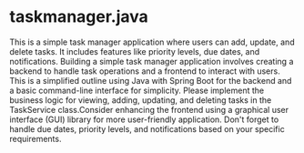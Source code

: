 # taskmanager.java
This is a simple task manager application where users can add, update, and delete tasks. It includes features like priority levels, due dates, and notifications.
Building a simple task manager application involves creating a backend to handle task operations and a frontend to interact with users. This is a simplified outline using Java with Spring Boot for the backend and a basic command-line interface for simplicity.
Please implement the business logic for viewing, adding, updating, and deleting tasks in the TaskService class.Consider enhancing the frontend using a graphical user interface (GUI) library for more user-friendly application. Don't forget to handle due dates, priority levels, and notifications based on your specific requirements.
